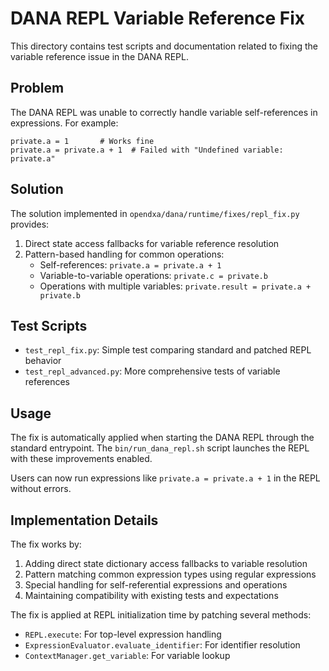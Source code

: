# DANA REPL Variable Reference Fix

This directory contains test scripts and documentation related to fixing the variable reference issue in the DANA REPL.

## Problem

The DANA REPL was unable to correctly handle variable self-references in expressions. For example:

```
private.a = 1       # Works fine
private.a = private.a + 1  # Failed with "Undefined variable: private.a"
```

## Solution

The solution implemented in `opendxa/dana/runtime/fixes/repl_fix.py` provides:

1. Direct state access fallbacks for variable reference resolution
2. Pattern-based handling for common operations:
   - Self-references: `private.a = private.a + 1`
   - Variable-to-variable operations: `private.c = private.b`
   - Operations with multiple variables: `private.result = private.a + private.b`

## Test Scripts

- `test_repl_fix.py`: Simple test comparing standard and patched REPL behavior
- `test_repl_advanced.py`: More comprehensive tests of variable references

## Usage

The fix is automatically applied when starting the DANA REPL through the standard entrypoint. 
The `bin/run_dana_repl.sh` script launches the REPL with these improvements enabled.

Users can now run expressions like `private.a = private.a + 1` in the REPL without errors.

## Implementation Details

The fix works by:
1. Adding direct state dictionary access fallbacks to variable resolution
2. Pattern matching common expression types using regular expressions
3. Special handling for self-referential expressions and operations
4. Maintaining compatibility with existing tests and expectations

The fix is applied at REPL initialization time by patching several methods:
- `REPL.execute`: For top-level expression handling
- `ExpressionEvaluator.evaluate_identifier`: For identifier resolution
- `ContextManager.get_variable`: For variable lookup